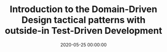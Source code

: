 ---
title: 'Introduction to the Domain-Driven Design tactical patterns with outside-in Test-Driven Development'
description: >
 Domain-Driven Design (DDD) is becoming popular within the software engineering industry. However, we have other practices that can be used as well. How does everything fit together? During this webinar we will do a live coding session. We will walk you through an existing codebase, refactor it using outside-in Test-Driven Development (TDD) while applying DDD tactical patterns to express our intention in code. We will end with a few practical tips and tricks that you can start to apply tomorrow.
conference: 'Xebia Academy Webinar Week'
type: 'talk'
location: 'Online'
website: 'https://community.xebia.academy/share/dCn5e1BP4avKPt9v'
slides: 'https://speakerdeck.com/player/bb751a75c89e4b8a9a9d38a41cb8e7a4'
video: '7DDaEJUGfm8'
date: 2020-05-25 00:00:00
featured_image: '/images/speaking/2020-05-25-xebia-academy-webinar-week-introduction-to-the-domain-driven-design-tactical-patterns-with-outside-in-test-driven-development.webp'
---